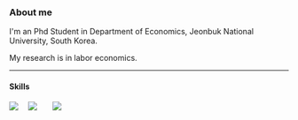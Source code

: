 ### About me

I'm an Phd Student in Department of Economics, Jeonbuk National University, South Korea. 

My research is in labor economics.

---

#### Skills

<img src="https://img.shields.io/badge/-STATA-blue"></a>&nbsp;
<img src="https://img.shields.io/badge/Python-3776AB?style=flat-square&logo=Python&logoColor=white" style="height : auto; margin-left : 10px; margin-right : 10px;"/></a>&nbsp;
<img src="https://img.shields.io/badge/R-276DC3?style=flat-square&logo=R&logoColor=white" style="height : auto; margin-left : 10px; margin-right : 10px;"/></a>&nbsp;
